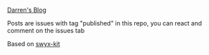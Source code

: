 [Darren's Blog](https://darrens-blog.netlify.app/)

Posts are issues with tag "published" in this repo, you can react and comment on the issues tab


Based on [swyx-kit](https://github.com/sw-yx/swyxkit)
